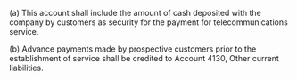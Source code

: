 (a) This account shall include the amount of cash deposited with the company by customers as security for the payment for telecommunications service.

(b) Advance payments made by prospective customers prior to the establishment of service shall be credited to Account 4130, Other current liabilities.

